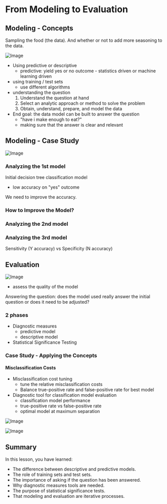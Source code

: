 # From Modeling to Evaluation

## Modeling - Concepts
Sampling the food (the data). And whether or not to add more seasoning to the data.

![Image](https://i.imgur.com/Mlkds8Z.png)

+ Using predictive or descriptive
    + predictive: yield yes or no outcome - statistics driven or machine learning driven
+ using training / test sets
    + use different algorithms
+ understanding the question
    1. Understand the question at hand
    2. Select an analytic approach or method to solve the problem
    3. Obtain, understand, prepare, and model the data
+ End goal: the data model can be built to answer the question
    + "have i make enough to eat?"
    + making sure that the answer is clear and relevant



## Modeling - Case Study
![Image](https://i.imgur.com/ekdGujY.png)
### Analyzing the 1st model
Initial decision tree classification model
+ low accuracy on "yes" outcome

We need to improve the accuracy.

### How to Improve the Model?

### Analyzing the 2nd model
### Analyzing the 3rd model

Sensitivity (Y accuracy) vs Specificity (N accuracy)

## Evaluation
![Image](https://i.imgur.com/s79tSgL.png)

+ assess the quality of the model

Answering the question: does the model used really answer the initial question or does it need to be adjusted?

### 2 phases
+ Diagnostic measures
    + predictive model
    + descriptive model
+ Statistical Significance Testing

### Case Study - Applying the Concepts
#### Misclassification Costs
+ Misclassification cost tuning
    + tune the relative misclassification costs
    + Balance true-positive rate and false-positive rate for best model
+ Diagnostic tool for classification model evaluation
    + classification model performance
    + true-positive rate vs false-positive rate
    + optimal model at maximum separation

![Image](https://i.imgur.com/XrAWj7P.png)

![Image](https://i.imgur.com/aq2yUIQ.png)

## Summary

In this lesson, you have learned:

+ The difference between descriptive and predictive models.
+ The role of training sets and test sets.
+ The importance of asking if the question has been answered.
+ Why diagnostic measures tools are needed.
+ The purpose of statistical significance tests.
+ That modeling and evaluation are iterative processes.